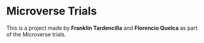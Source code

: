 # Microverse Trials

This is a project made by **Franklin Tardencilla** and **Florencio Quelca** as part of the Microverse trials.
